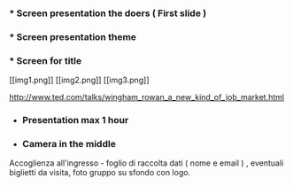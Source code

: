 ### * Screen presentation the doers ( First slide )

### * Screen presentation theme

### * Screen for title

[[img1.png]]
[[img2.png]]
[[img3.png]]

http://www.ted.com/talks/wingham_rowan_a_new_kind_of_job_market.html


* ### Presentation max 1 hour

* ### Camera in the middle

Accoglienza all'ingresso - foglio di raccolta dati ( nome e email ) , eventuali biglietti da visita, foto gruppo su sfondo con logo.
